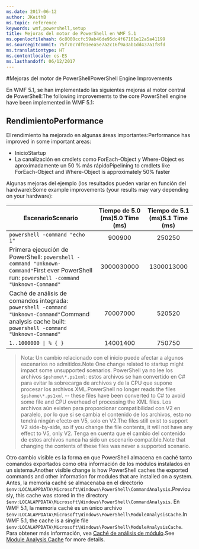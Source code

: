 ```yaml
---
ms.date: 2017-06-12
author: JKeithB
ms.topic: reference
keywords: wmf,powershell,setup
title: Mejoras del motor de PowerShell en WMF 5.1
ms.openlocfilehash: 6c8000ccfc59ab46de95dc4f67161e12a5a41199
ms.sourcegitcommit: 75f70c7df01eea5e7a2c16f9a3ab1dd437a1f8fd
ms.translationtype: HT
ms.contentlocale: es-ES
ms.lasthandoff: 06/12/2017
---
```

#<a name="powershell-engine-improvements"></a><span data-ttu-id="37e69-103">Mejoras del motor de PowerShell</span><span class="sxs-lookup"><span data-stu-id="37e69-103">PowerShell Engine Improvements</span></span>

<span data-ttu-id="37e69-104">En WMF 5.1, se han implementado las siguientes mejoras al motor central de PowerShell:</span><span class="sxs-lookup"><span data-stu-id="37e69-104">The following improvements to the core PowerShell engine have been implemented in WMF 5.1:</span></span>


## <a name="performance"></a><span data-ttu-id="37e69-105">Rendimiento</span><span class="sxs-lookup"><span data-stu-id="37e69-105">Performance</span></span> ##

<span data-ttu-id="37e69-106">El rendimiento ha mejorado en algunas áreas importantes:</span><span class="sxs-lookup"><span data-stu-id="37e69-106">Performance has improved in some important areas:</span></span>

- <span data-ttu-id="37e69-107">Inicio</span><span class="sxs-lookup"><span data-stu-id="37e69-107">Startup</span></span>
- <span data-ttu-id="37e69-108">La canalización en cmdlets como ForEach-Object y Where-Object es aproximadamente un 50 % más rápido</span><span class="sxs-lookup"><span data-stu-id="37e69-108">Pipelining to cmdlets like ForEach-Object and Where-Object is approximately 50% faster</span></span> 

<span data-ttu-id="37e69-109">Algunas mejoras del ejemplo (los resultados pueden variar en función del hardware):</span><span class="sxs-lookup"><span data-stu-id="37e69-109">Some example improvements (your results may vary depending on your hardware):</span></span> 

| <span data-ttu-id="37e69-110">Escenario</span><span class="sxs-lookup"><span data-stu-id="37e69-110">Scenario</span></span> | <span data-ttu-id="37e69-111">Tiempo de 5.0 (ms)</span><span class="sxs-lookup"><span data-stu-id="37e69-111">5.0 Time (ms)</span></span> | <span data-ttu-id="37e69-112">Tiempo de 5.1 (ms)</span><span class="sxs-lookup"><span data-stu-id="37e69-112">5.1 Time (ms)</span></span> |
| -------- | :---------------: | :---------------: |
| `powershell -command "echo 1"` | <span data-ttu-id="37e69-113">900</span><span class="sxs-lookup"><span data-stu-id="37e69-113">900</span></span> | <span data-ttu-id="37e69-114">250</span><span class="sxs-lookup"><span data-stu-id="37e69-114">250</span></span> |
| <span data-ttu-id="37e69-115">Primera ejecución de PowerShell: `powershell -command "Unknown-Command"`</span><span class="sxs-lookup"><span data-stu-id="37e69-115">First ever PowerShell run: `powershell -command "Unknown-Command"`</span></span> | <span data-ttu-id="37e69-116">30000</span><span class="sxs-lookup"><span data-stu-id="37e69-116">30000</span></span> | <span data-ttu-id="37e69-117">13000</span><span class="sxs-lookup"><span data-stu-id="37e69-117">13000</span></span> |
| <span data-ttu-id="37e69-118">Caché de análisis de comandos integrada: `powershell -command "Unknown-Command"`</span><span class="sxs-lookup"><span data-stu-id="37e69-118">Command analysis cache built: `powershell -command "Unknown-Command"`</span></span> | <span data-ttu-id="37e69-119">7000</span><span class="sxs-lookup"><span data-stu-id="37e69-119">7000</span></span> | <span data-ttu-id="37e69-120">520</span><span class="sxs-lookup"><span data-stu-id="37e69-120">520</span></span> |
| <code>1..1000000 &#124; % { }</code> | <span data-ttu-id="37e69-121">1400</span><span class="sxs-lookup"><span data-stu-id="37e69-121">1400</span></span> | <span data-ttu-id="37e69-122">750</span><span class="sxs-lookup"><span data-stu-id="37e69-122">750</span></span> |
  
> <span data-ttu-id="37e69-123">Nota: Un cambio relacionado con el inicio puede afectar a algunos escenarios no admitidos.</span><span class="sxs-lookup"><span data-stu-id="37e69-123">Note One change related to startup might impact some unsupported scenarios.</span></span> 
> <span data-ttu-id="37e69-124">PowerShell ya no lee los archivos `$pshome\*.ps1xml`: estos archivos se han convertido en C# para evitar la sobrecarga de archivos y de la CPU que supone procesar los archivos XML.</span><span class="sxs-lookup"><span data-stu-id="37e69-124">PowerShell no longer reads the files `$pshome\*.ps1xml` -- these files have been converted to C# to avoid some file and CPU overhead of processing the XML files.</span></span> 
<span data-ttu-id="37e69-125">Los archivos aún existen para proporcionar compatibilidad con V2 en paralelo, por lo que si se cambia el contenido de los archivos, esto no tendrá ningún efecto en V5, solo en V2.</span><span class="sxs-lookup"><span data-stu-id="37e69-125">The files still exist to support V2 side-by-side, so if you change the file contents, it will not have any effect to V5, only V2.</span></span> 
<span data-ttu-id="37e69-126">Tenga en cuenta que el cambio del contenido de estos archivos nunca ha sido un escenario compatible.</span><span class="sxs-lookup"><span data-stu-id="37e69-126">Note that changing the contents of these files was never a supported scenario.</span></span>

<span data-ttu-id="37e69-127">Otro cambio visible es la forma en que PowerShell almacena en caché tanto comandos exportados como otra información de los módulos instalados en un sistema.</span><span class="sxs-lookup"><span data-stu-id="37e69-127">Another visible change is how PowerShell caches the exported commands and other information for modules that are installed on a system.</span></span> <span data-ttu-id="37e69-128">Antes, la memoria caché se almacenaba en el directorio `$env:LOCALAPPDATA\Microsoft\Windows\PowerShell\CommandAnalysis`.</span><span class="sxs-lookup"><span data-stu-id="37e69-128">Previously, this cache was stored in the directory `$env:LOCALAPPDATA\Microsoft\Windows\PowerShell\CommandAnalysis`.</span></span> <span data-ttu-id="37e69-129">En WMF 5.1, la memoria caché es un único archivo `$env:LOCALAPPDATA\Microsoft\Windows\PowerShell\ModuleAnalysisCache`.</span><span class="sxs-lookup"><span data-stu-id="37e69-129">In WMF 5.1, the cache is a single file `$env:LOCALAPPDATA\Microsoft\Windows\PowerShell\ModuleAnalysisCache`.</span></span>
<span data-ttu-id="37e69-130">Para obtener más información, vea [Caché de análisis de módulo](scenarios-features.md#module-analysis-cache).</span><span class="sxs-lookup"><span data-stu-id="37e69-130">See [Module Analysis Cache](scenarios-features.md#module-analysis-cache) for more details.</span></span>

